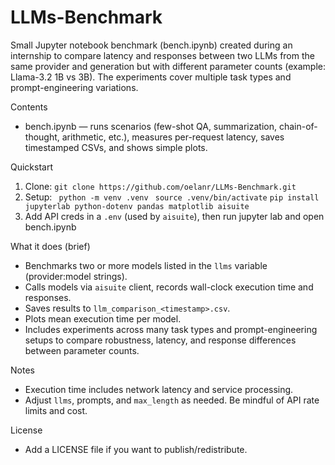 # LLMs-Benchmark

Small Jupyter notebook benchmark (bench.ipynb) created during an internship to compare latency and responses between two LLMs from the same provider and generation but with different parameter counts (example: Llama-3.2 1B vs 3B). The experiments cover multiple task types and prompt-engineering variations.

Contents
- bench.ipynb — runs scenarios (few-shot QA, summarization, chain-of-thought, arithmetic, etc.), measures per-request latency, saves timestamped CSVs, and shows simple plots.

Quickstart
1. Clone:
   `git clone https://github.com/oelanr/LLMs-Benchmark.git`
2. Setup:
  ` python -m venv .venv`
  ` source .venv/bin/activate`
   `pip install jupyterlab python-dotenv pandas matplotlib aisuite`
3. Add API creds in a `.env` (used by `aisuite`), then run jupyter lab and open bench.ipynb

What it does (brief)
- Benchmarks two or more models listed in the `llms` variable (provider:model strings).
- Calls models via `aisuite` client, records wall-clock execution time and responses.
- Saves results to `llm_comparison_<timestamp>.csv`.
- Plots mean execution time per model.
- Includes experiments across many task types and prompt-engineering setups to compare robustness, latency, and response differences between parameter counts.

Notes
- Execution time includes network latency and service processing.
- Adjust `llms`, prompts, and `max_length` as needed. Be mindful of API rate limits and cost.

License
- Add a LICENSE file if you want to publish/redistribute.
